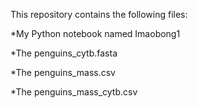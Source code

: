 This repository contains the following files:

*My Python notebook named Imaobong1

*The penguins_cytb.fasta

*The penguins_mass.csv

*The penguins_mass_cytb.csv

